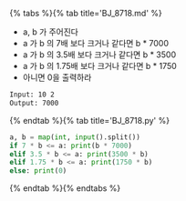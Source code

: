 {% tabs %}{% tab title='BJ_8718.md' %}

* a, b 가 주어진다
* a 가 b 의 7배 보다 크거나 같다면 b * 7000
* a 가 b 의 3.5배 보다 크거나 같다면 b * 3500
* a 가 b 의 1.75배 보다 크거나 같다면 b * 1750
* 아니면 0을 출력하라

```txt
Input: 10 2
Output: 7000
```

{% endtab %}{% tab title='BJ_8718.py' %}

```py
a, b = map(int, input().split())
if 7 * b <= a: print(b * 7000)
elif 3.5 * b <= a: print(3500 * b)
elif 1.75 * b <= a: print(1750 * b)
else: print(0)
```

{% endtab %}{% endtabs %}
